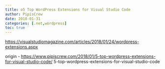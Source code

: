 ```yaml
---
title: o5 Top WordPress Extensions for Visual Studio Code
author: PipisCrew
date: 2018-01-31
categories: [.net,wordpress]
toc: true
---
```


https://visualstudiomagazine.com/articles/2018/01/24/wordpress-extensions.aspx

origin - https://www.pipiscrew.com/2018/01/5-top-wordpress-extensions-for-visual-studio-code/ 5-top-wordpress-extensions-for-visual-studio-code